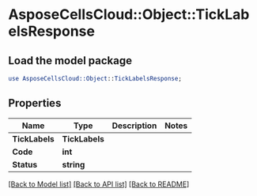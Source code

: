# AsposeCellsCloud::Object::TickLabelsResponse 

## Load the model package
```perl
use AsposeCellsCloud::Object::TickLabelsResponse;
```

## Properties
Name | Type | Description | Notes
------------ | ------------- | ------------- | -------------
**TickLabels** | **TickLabels** |  |
**Code** | **int** |  |
**Status** | **string** |  |  

[[Back to Model list]](../README.md#documentation-for-models) [[Back to API list]](../README.md#documentation-for-api-endpoints) [[Back to README]](../README.md)

